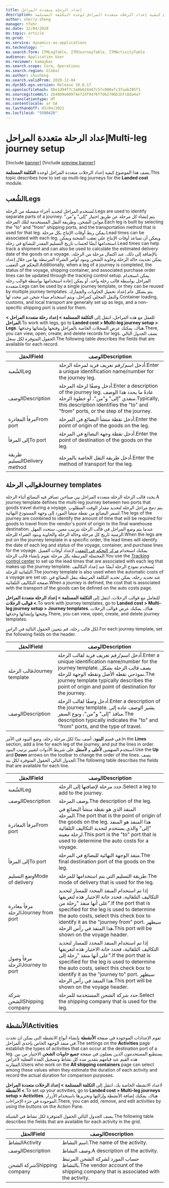 ```yaml
---
title: إعداد الرحلة متعددة المراحل
description: يصف هذا الموضوع كيفية إعداد الرحلات متعددة المراحل لوحدة التكلفة المستلمة.
author: sherry-zheng
manager: tfehr
ms.date: 12/04/2020
ms.topic: article
ms.prod: ''
ms.service: dynamics-ax-applications
ms.technology: ''
ms.search.form: ITMLegTable, ITMJourneyTable, ITMActivityTable
audience: Application User
ms.reviewer: kamaybac
ms.search.scope: Core, Operations
ms.search.region: Global
ms.author: chuzheng
ms.search.validFrom: 2020-12-04
ms.dyn365.ops.version: Release 10.0.17
ms.openlocfilehash: 88e1d94f7c3a9b624447c5fc000afc3faab395f1
ms.sourcegitcommit: 2b4809e60974e72df9476ffd62706b1bfc8da4a7
ms.translationtype: HT
ms.contentlocale: ar-SA
ms.lasthandoff: 03/04/2021
ms.locfileid: "5500420"
---
```

# <a name="multi-leg-journey-setup"></a><span data-ttu-id="8cb97-103">إعداد الرحلة متعددة المراحل</span><span class="sxs-lookup"><span data-stu-id="8cb97-103">Multi-leg journey setup</span></span>

[!include [banner](../../includes/banner.md)]
[!include [preview banner](../includes/preview-banner.md)]

<span data-ttu-id="8cb97-104">يصف هذا الموضوع كيفية إعداد الرحلات متعددة المراحل لوحدة **التكلفة المستلمة**.</span><span class="sxs-lookup"><span data-stu-id="8cb97-104">This topic describes how to set up multi-leg journeys for the **Landed cost** module.</span></span>

## <a name="legs"></a><span data-ttu-id="8cb97-105">الشُعب‬</span><span class="sxs-lookup"><span data-stu-id="8cb97-105">Legs</span></span>

<span data-ttu-id="8cb97-106">تُستخدم المراحل لتحديد أجزاء منفصلة من الرحلة.</span><span class="sxs-lookup"><span data-stu-id="8cb97-106">Legs are used to identify separate parts of a journey.</span></span> <span data-ttu-id="8cb97-107">يتم إنشاء كل مرحلة عن طريق اختيار "إلى" و"من" موانئ الشحن، وطريقة النقل المستخدمة لتلك المرحلة.</span><span class="sxs-lookup"><span data-stu-id="8cb97-107">Each leg is built by selecting the "to" and "from" shipping ports, and the transportation method that is used for that leg.</span></span> <span data-ttu-id="8cb97-108">يمكن ربط أوقات الإنتاج بكل مرحلة.</span><span class="sxs-lookup"><span data-stu-id="8cb97-108">Lead times can be associated with each leg.</span></span> <span data-ttu-id="8cb97-109">ويمكن أن تساعد أوقات الإنتاج على تعقب الشحنة ويمكن استخدامها أيضًا لحساب تاريخ التسليم المقدر للبضائع في رحلة.</span><span class="sxs-lookup"><span data-stu-id="8cb97-109">Lead times can help track a shipment and can also be used to calculate the estimated delivery date of the goods on a voyage.</span></span> <span data-ttu-id="8cb97-110">بالإضافة إلى ذلك، عند اكتمال مرحلة من الرحلة، يمكن تحديث حالة الرحلة وحاوية الشحن وبنود أوامر الشراء المرتبطة بها من خلال إعداد التحكم في التعقب.</span><span class="sxs-lookup"><span data-stu-id="8cb97-110">Additionally, when a leg of a journey is completed, the status of the voyage, shipping container, and associated purchase order lines can be updated through the tracking control setup.</span></span> <span data-ttu-id="8cb97-111">يمكن استخدام المراحل بواسطة قالب رحلة واحد، أو يمكن إعادة استخدامها بواسطة قوالب رحلة متعددة.</span><span class="sxs-lookup"><span data-stu-id="8cb97-111">Legs can be used by a single journey template, or they can be reused by multiple journey templates.</span></span> <span data-ttu-id="8cb97-112">يتم بشكل عام إعداد تحميل الحاويات والجمارك والنقل المحلي كمراحل، ويتم استخدام ميناء شحن غير محدد لها.</span><span class="sxs-lookup"><span data-stu-id="8cb97-112">Container loading, customs, and local transport are generally set up as legs, and a non-specific shipping port is used for them.</span></span>

<span data-ttu-id="8cb97-113">للعمل مع هذه المراحل، انتقل إلى **التكلفة المستلمة \> إعداد رحلة متعددة المراحل \> المراحل**.</span><span class="sxs-lookup"><span data-stu-id="8cb97-113">To work with legs, go to **Landed cost \> Multi-leg journey setup \> Legs**.</span></span> <span data-ttu-id="8cb97-114">هناك، يمكنك عرض السجلات الخاصة بالمراحل وفتحها وإنشائها وحذفها.</span><span class="sxs-lookup"><span data-stu-id="8cb97-114">There, you can view, open, create, and delete records for legs.</span></span> <span data-ttu-id="8cb97-115">يصف الجدول التالي الحقول المتوفرة لكل سجل.</span><span class="sxs-lookup"><span data-stu-id="8cb97-115">The following table describes the fields that are available for each record.</span></span>

| <span data-ttu-id="8cb97-116">الحقل</span><span class="sxs-lookup"><span data-stu-id="8cb97-116">Field</span></span> | <span data-ttu-id="8cb97-117">الوصف</span><span class="sxs-lookup"><span data-stu-id="8cb97-117">Description</span></span> |
|---|---|
| <span data-ttu-id="8cb97-118">الشُعبة</span><span class="sxs-lookup"><span data-stu-id="8cb97-118">Leg</span></span> | <span data-ttu-id="8cb97-119">أدخل اسم/رقم تعريف فريد لمرحلة الرحلة.</span><span class="sxs-lookup"><span data-stu-id="8cb97-119">Enter a unique identification name/number for the journey leg.</span></span> |
| <span data-ttu-id="8cb97-120">الوصف</span><span class="sxs-lookup"><span data-stu-id="8cb97-120">Description</span></span> | <span data-ttu-id="8cb97-121">أدخل وصفًا لرحلة المرحلة.</span><span class="sxs-lookup"><span data-stu-id="8cb97-121">Enter a description of the journey leg.</span></span> <span data-ttu-id="8cb97-122">عادةً ما يحدد هذا الوصف منفذي "إلى" و"من"، أو خطوة الرحلة.</span><span class="sxs-lookup"><span data-stu-id="8cb97-122">Typically, this description identifies the "to" and "from" ports, or the step of the journey.</span></span> |
| <span data-ttu-id="8cb97-123">مرفأ المغادرة</span><span class="sxs-lookup"><span data-stu-id="8cb97-123">From port</span></span> | <span data-ttu-id="8cb97-124">أدخل نقطة منشأ البضائع في المرحلة.</span><span class="sxs-lookup"><span data-stu-id="8cb97-124">Enter the point of origin of the goods on the leg.</span></span> |
| <span data-ttu-id="8cb97-125">إلى المرفأ</span><span class="sxs-lookup"><span data-stu-id="8cb97-125">To port</span></span> | <span data-ttu-id="8cb97-126">أدخل نقطة وجهة البضائع في المرحلة.</span><span class="sxs-lookup"><span data-stu-id="8cb97-126">Enter the point of destination of the goods on the leg.</span></span> |
| <span data-ttu-id="8cb97-127">طريقة التسليم</span><span class="sxs-lookup"><span data-stu-id="8cb97-127">Delivery method</span></span> | <span data-ttu-id="8cb97-128">أدخل طريقة النقل الخاصة بالمرحلة.</span><span class="sxs-lookup"><span data-stu-id="8cb97-128">Enter the method of transport for the leg.</span></span> |

## <a name="journey-templates"></a><span data-ttu-id="8cb97-129">قوالب الرحلة</span><span class="sxs-lookup"><span data-stu-id="8cb97-129">Journey templates</span></span>

<span data-ttu-id="8cb97-130">يحدد قالب الرحلة الرحلة متعددة المراحل بين ميناءين تسافر فيه البضائع أثناء الرحلة.</span><span class="sxs-lookup"><span data-stu-id="8cb97-130">A journey template defines the multi-leg journey between two ports that goods travel during a voyage.</span></span> <span data-ttu-id="8cb97-131">يتم دمج مراحل الرحلة لتحديد مقدار الوقت المطلوب لسفر البضائع من نقطة منشأ المورد إلى وجهة المستودع النهائية.</span><span class="sxs-lookup"><span data-stu-id="8cb97-131">The legs of the journey are combined to identify the amount of time that will be required for goods to travel from the vendor's point of origin to the final warehouse destination.</span></span> <span data-ttu-id="8cb97-132">عندما يتم وضع المراحل في قالب الرحلة بترتيب معين، ستحدد المهل الزمنية تاريخ كل مرحلة وحالة الرحلة والحاوية وبنود الشراء للرحلة.</span><span class="sxs-lookup"><span data-stu-id="8cb97-132">When the legs are put on the journey template in a specific order, the lead times will identify the date of each leg and status of the voyage, container, and purchase lines for the voyage.</span></span> <span data-ttu-id="8cb97-133">يمكنك استخدام [مركز التحكم في التعقب](delivery-information-setup.md) لإعداد أوقات العميل المحتملة المرتبطة بكل مرحلة تقوم بإنشاء قالب الرحلة.</span><span class="sxs-lookup"><span data-stu-id="8cb97-133">You use the [Tracking control center](delivery-information-setup.md) to set up the lead times that are associated with each leg that makes up the journey template.</span></span> <span data-ttu-id="8cb97-134">يُستخدم نموذج الرحلة أيضًا عند إعداد التكاليف التلقائية للرحلة.</span><span class="sxs-lookup"><span data-stu-id="8cb97-134">The journey template is also used when the automatic costs of a voyage are set up.</span></span> <span data-ttu-id="8cb97-135">عند تحديد رحلة، يمكن تحديد التكلفة المرتبطة بنقل البضائع في صفحة التكاليف التلقائية.</span><span class="sxs-lookup"><span data-stu-id="8cb97-135">When a journey is defined, the cost that is associated with the transport of the goods can be defined on the auto costs page.</span></span>

<span data-ttu-id="8cb97-136">للتعامل مع قوالب الرحلات، انتقل إلى **التكلفة المستلمة \> إعداد الرحلة متعددة المراحل \> قوالب الرحلات**.</span><span class="sxs-lookup"><span data-stu-id="8cb97-136">To work with journey templates, go to **Landed cost \> Multi-leg journey setup \> Journey templates**.</span></span> <span data-ttu-id="8cb97-137">هناك، يمكنك عرض قوالب الرحلات وفتحها وإنشائها وحذفها.</span><span class="sxs-lookup"><span data-stu-id="8cb97-137">There, you can view, open, create, and delete journey templates.</span></span>

<span data-ttu-id="8cb97-138">لكل قالب رحلة، قم بتعيين الحقول التالية في الراس.</span><span class="sxs-lookup"><span data-stu-id="8cb97-138">For each journey template, set the following fields on the header.</span></span>

| <span data-ttu-id="8cb97-139">الحقل</span><span class="sxs-lookup"><span data-stu-id="8cb97-139">Field</span></span> | <span data-ttu-id="8cb97-140">الوصف</span><span class="sxs-lookup"><span data-stu-id="8cb97-140">Description</span></span> |
|---|---|
| <span data-ttu-id="8cb97-141">قالب الرحلة</span><span class="sxs-lookup"><span data-stu-id="8cb97-141">Journey template</span></span> | <span data-ttu-id="8cb97-142">أدخل اسم/رقم تعريف فريد لقالب الرحلة.</span><span class="sxs-lookup"><span data-stu-id="8cb97-142">Enter a unique identification name/number for the journey template.</span></span> <span data-ttu-id="8cb97-143">يصف قالب الرحلة بشكل نموذجي نقطه الأصل ونقطه الوجهة للرحلة.</span><span class="sxs-lookup"><span data-stu-id="8cb97-143">The journey template typically describes the point of origin and point of destination for the journey.</span></span> |
| <span data-ttu-id="8cb97-144">الوصف</span><span class="sxs-lookup"><span data-stu-id="8cb97-144">Description</span></span> | <span data-ttu-id="8cb97-145">أدخل وصفًا لقالب الرحلة.</span><span class="sxs-lookup"><span data-stu-id="8cb97-145">Enter a description of the journey template.</span></span> <span data-ttu-id="8cb97-146">يشير الوصف عاده إلى منافذ "إلى" و"من"، ونوع السفر.</span><span class="sxs-lookup"><span data-stu-id="8cb97-146">The description typically indicates the "to" and "from" ports, and the type of travel.</span></span> |

<span data-ttu-id="8cb97-147">في قسم **البنود**، أضف بندًا لكل مرحلة رحلة، وضع البنود في الأمر.</span><span class="sxs-lookup"><span data-stu-id="8cb97-147">In the **Lines** section, add a line for each leg of the journey, and put the lines in order.</span></span> <span data-ttu-id="8cb97-148">استخدم السهمين **لأعلى** و **لأسفل** على شريط الأدوات لتغيير ترتيب البنود.</span><span class="sxs-lookup"><span data-stu-id="8cb97-148">Use the **Up** and **Down** arrows on the toolbar to change the order of the lines.</span></span> <span data-ttu-id="8cb97-149">يصف الجدول التالي الحقول المتوفرة لكل بند.</span><span class="sxs-lookup"><span data-stu-id="8cb97-149">The following table describes the fields that are available for each line.</span></span>

| <span data-ttu-id="8cb97-150">الحقل</span><span class="sxs-lookup"><span data-stu-id="8cb97-150">Field</span></span> | <span data-ttu-id="8cb97-151">الوصف</span><span class="sxs-lookup"><span data-stu-id="8cb97-151">Description</span></span> |
|---|---|
| <span data-ttu-id="8cb97-152">الشُعبة</span><span class="sxs-lookup"><span data-stu-id="8cb97-152">Leg</span></span> | <span data-ttu-id="8cb97-153">حدد مرحلة لإضافتها إلى الرحلة.</span><span class="sxs-lookup"><span data-stu-id="8cb97-153">Select a leg to add to the journey.</span></span> |
| <span data-ttu-id="8cb97-154">الوصف</span><span class="sxs-lookup"><span data-stu-id="8cb97-154">Description</span></span> | <span data-ttu-id="8cb97-155">وصف المرحلة.</span><span class="sxs-lookup"><span data-stu-id="8cb97-155">The description of the leg.</span></span> |
| <span data-ttu-id="8cb97-156">مرفأ المغادرة</span><span class="sxs-lookup"><span data-stu-id="8cb97-156">From port</span></span> | <span data-ttu-id="8cb97-157">المنفذ الذي هو نقطة منشأ البضائع في المرحلة.</span><span class="sxs-lookup"><span data-stu-id="8cb97-157">The port that is the point of origin of the goods on the leg.</span></span> <span data-ttu-id="8cb97-158">هذا المنفذ هو المنفذ "إلى" والذي يستخدم لتحديد التكاليف التلقائية لرحلة معينه.</span><span class="sxs-lookup"><span data-stu-id="8cb97-158">This port is the "to" port that is used to determine the auto costs for a voyage.</span></span> |
| <span data-ttu-id="8cb97-159">إلى المرفأ</span><span class="sxs-lookup"><span data-stu-id="8cb97-159">To port</span></span> | <span data-ttu-id="8cb97-160">منفذ الوجهة النهائية للبضائع في المرحلة.</span><span class="sxs-lookup"><span data-stu-id="8cb97-160">The final destination port of the goods on the leg.</span></span> |
| <span data-ttu-id="8cb97-161">وضع التسليم</span><span class="sxs-lookup"><span data-stu-id="8cb97-161">Mode of delivery</span></span> | <span data-ttu-id="8cb97-162">طريقة التسليم التي يتم استخدامها للمرحلة.</span><span class="sxs-lookup"><span data-stu-id="8cb97-162">The mode of delivery that is used for the leg.</span></span> |
| <span data-ttu-id="8cb97-163">مرفأ مغادرة الرحلة</span><span class="sxs-lookup"><span data-stu-id="8cb97-163">Journey from port</span></span> | <span data-ttu-id="8cb97-164">إذا تم استخدام المنفذ المحدد للمسار لتحديد التكاليف التلقائية، فحدد خانة الاختيار هذه لتعريفها على أنها منفذ "رحلة من".</span><span class="sxs-lookup"><span data-stu-id="8cb97-164">If the port that is specified for the leg is used to determine the auto costs, select this check box to identify it as the "journey from" port.</span></span> <span data-ttu-id="8cb97-165">سيظهر هذا المنفذ في رأس الرحلة.</span><span class="sxs-lookup"><span data-stu-id="8cb97-165">This port will be shown on the voyage header.</span></span> |
| <span data-ttu-id="8cb97-166">مرفأ وصول الرحلة</span><span class="sxs-lookup"><span data-stu-id="8cb97-166">Journey to port</span></span> | <span data-ttu-id="8cb97-167">إذا تم استخدام المنفذ المحدد للمسار لتحديد التكاليف التلقائية، فحدد خانة الاختيار هذه لتعريفها على أنها منفذ "رحلة إلى".</span><span class="sxs-lookup"><span data-stu-id="8cb97-167">If the port that is specified for the leg is used to determine the auto costs, select this check box to identify it as the "journey to" port.</span></span> <span data-ttu-id="8cb97-168">سيظهر هذا المنفذ في رأس الرحلة.</span><span class="sxs-lookup"><span data-stu-id="8cb97-168">This port will be shown on the voyage header.</span></span> |
| <span data-ttu-id="8cb97-169">شركة الشحن</span><span class="sxs-lookup"><span data-stu-id="8cb97-169">Shipping company</span></span> | <span data-ttu-id="8cb97-170">حدد شركة الشحن المستخدمة للمرحلة.</span><span class="sxs-lookup"><span data-stu-id="8cb97-170">Select the shipping company that is used for the leg.</span></span> |

## <a name="activities"></a><span data-ttu-id="8cb97-171">الأنشطة</span><span class="sxs-lookup"><span data-stu-id="8cb97-171">Activities</span></span>

<span data-ttu-id="8cb97-172">تقوم الإعدادات الموجودة في صفحة **الأنشطة** بإنشاء أنواع الانشطه التي يمكن ان تحدث في منفذ الوجهة الخاص بإحدى المراحل.</span><span class="sxs-lookup"><span data-stu-id="8cb97-172">The settings on the **Activities** page establish the types of activities that can occur at the destination port of a leg.</span></span> <span data-ttu-id="8cb97-173">يستطيع المستخدمون الذين يعملون في صفحة **جميع حاويات الشحن** الاختيار من بين هذه القيم عند قيامهم بتقدير مده كل نشاط وتسجيل المدة الفعلية لأغراض المقارنة.</span><span class="sxs-lookup"><span data-stu-id="8cb97-173">Users who work on the **All shipping containers** page can select among these values when they estimate the duration of each activity and record the actual duration for comparison purposes.</span></span>

<span data-ttu-id="8cb97-174">لاعداد الانشطه الخاصة بك، انتقل إلى **التكلفة المستلمة \> إعداد الرحلات متعددة المراحل \> الأنشطة**.</span><span class="sxs-lookup"><span data-stu-id="8cb97-174">To set up your activities, go to **Landed cost \> Multi-leg journeys setup \> Activities**.</span></span> <span data-ttu-id="8cb97-175">هناك، يمكنك إضافة الأنشطة وإزالتها وتحريرها باستخدام الأزرار الموجودة في جزء الإجراءات.</span><span class="sxs-lookup"><span data-stu-id="8cb97-175">There, you can add, remove, and edit activities by using the buttons on the Action Pane.</span></span>

<span data-ttu-id="8cb97-176">يصف الجدول التالي الحقول المتوفرة لكل نشاط في الشبكة.</span><span class="sxs-lookup"><span data-stu-id="8cb97-176">The following table describes the fields that are available for each activity in the grid.</span></span>

| <span data-ttu-id="8cb97-177">الحقل</span><span class="sxs-lookup"><span data-stu-id="8cb97-177">Field</span></span> | <span data-ttu-id="8cb97-178">الوصف</span><span class="sxs-lookup"><span data-stu-id="8cb97-178">Description</span></span> |
|---|---|
| <span data-ttu-id="8cb97-179">النشاط</span><span class="sxs-lookup"><span data-stu-id="8cb97-179">Activity</span></span> | <span data-ttu-id="8cb97-180">اسم النشاط.</span><span class="sxs-lookup"><span data-stu-id="8cb97-180">The name of the activity.</span></span> |
| <span data-ttu-id="8cb97-181">الوصف</span><span class="sxs-lookup"><span data-stu-id="8cb97-181">Description</span></span> | <span data-ttu-id="8cb97-182">وصف النشاط.</span><span class="sxs-lookup"><span data-stu-id="8cb97-182">A description of the activity.</span></span> |
| <span data-ttu-id="8cb97-183">شركة الشحن</span><span class="sxs-lookup"><span data-stu-id="8cb97-183">Shipping company</span></span> | <span data-ttu-id="8cb97-184">حساب المورد لشركة الشحن المرتبط بالنشاط.</span><span class="sxs-lookup"><span data-stu-id="8cb97-184">The vendor account of the shipping company that is associated with the activity.</span></span> |
